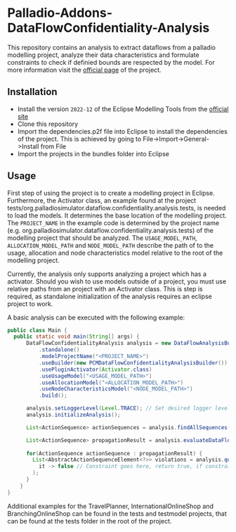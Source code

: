 # Palladio-Addons-DataFlowConfidentiality-Analysis

This repository contains an analysis to extract dataflows from a palladio modelling project,
analyze their data characteristics and formulate constraints to check if definied bounds are respected by the model.
For more information visit the [official page](https://fluidtrust.ipd.kit.edu/home/) of the project.

## Installation

- Install the version `2022-12` of the Eclipse Modelling Tools from the
  [official site](https://www.eclipse.org/downloads/packages/release/2022-12/r/eclipse-modeling-tools)
- Clone this repository
- Import the dependencies.p2f file into Eclipse to install the dependencies of the project.
  This is achieved by going to File->Import->General->Install from File
- Import the projects in the bundles folder into Eclipse

## Usage

First step of using the project is to create a modelling project in Eclipse.
Furthermore, the Activator class,
an example found at the project tests/org.palladiosimulator.dataflow.confidentiality.analysis.tests,
is needed to load the models.
It determines the base location of the modelling project.
The `PROJECT_NAME` in the example code is determined by the project name
(e.g. org.palladiosimulator.dataflow.confidentiality.analysis.tests) of the modelling project that should be analyzed.
The `USAGE_MODEL_PATH`, `ALLOCATION_MODEL_PATH` and `NODE_MODEL_PATH` describe the path of to the usage, allocation and node characteristics model relative to the root of the modelling project.

Currently, the analysis only supports analyzing a project which has a activator.
Should you wish to use models outside of a project, you must use relative paths from an project with an Activator class.
This is step is required, as standalone initialization of the analysis requires an eclipse project to work.

A basic analysis can be executed with the following example:

```java
public class Main {
  public static void main(String[] args) {
      DataFlowConfidentialityAnalysis analysis = new DataFlowAnalysisBuilder()
          .standalone()
          .modelProjectName("<PROJECT_NAME>")
          .useBuilder(new PCMDataFlowConfidentialityAnalysisBuilder())
          .usePluginActivator(Activator.class)
          .useUsageModel("<USAGE_MODEL_PATH>")
          .useAllocationModel("<ALLOCATION_MODEL_PATH>")
          .useNodeCharacteristicsModel("<NODE_MODEL_PATH>")
          .build();

      analysis.setLoggerLevel(Level.TRACE); // Set desired logger level. Level.TRACE provides additional propagation Information
      analysis.initializeAnalysis();

      List<ActionSequence> actionSequences = analysis.findAllSequences();

      List<ActionSequence> propagationResult = analysis.evaluateDataFlows(actionSequences);
      
      for(ActionSequence actionSequence : propagationResult) {
        List<AbstractActionSequenceElement<?>> violations = analysis.queryDataFlow(actionSequence,
          it -> false // Constraint goes here, return true, if constraint is violated
        );
      }
    }
}
```

Additional examples for the TravelPlanner, InternationalOnlineShop and BranchingOnlineShop can be found in the tests and testmodel projects, that can be found at the tests folder in the root of the project.
